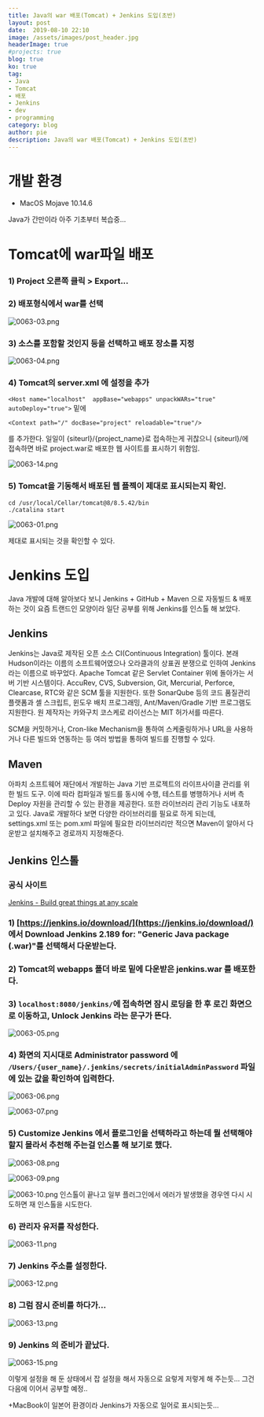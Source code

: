 ```yaml
---
title: Java의 war 배포(Tomcat) + Jenkins 도입(초반)
layout: post
date:  2019-08-10 22:10
image: /assets/images/post_header.jpg
headerImage: true
#projects: true
blog: true
ko: true
tag:
- Java
- Tomcat
- 배포
- Jenkins
- dev
- programming
category: blog
author: pie
description: Java의 war 배포(Tomcat) + Jenkins 도입(초반)
---
```


# 개발 환경
- MacOS Mojave 10.14.6

Java가 간만이라 아주 기초부터 복습중...

# Tomcat에 war파일 배포
### 1) Project 오른쪽 클릭 > Export...

### 2) 배포형식에서 war를 선택

![0063-03.png](/assets/images/post/0063-03.png)

### 3) 소스를 포함할 것인지 등을 선택하고 배포 장소를 지정

![0063-04.png](/assets/images/post/0063-04.png)

### 4) Tomcat의 server.xml 에 설정을 추가
```<Host name="localhost"  appBase="webapps" unpackWARs="true" autoDeploy="true">``` 밑에 
```
<Context path="/" docBase="project" reloadable="true"/>
```
를 추가한다. 일일이 {siteurl}/{project_name}로 접속하는게 귀찮으니 {siteurl}/에 접속하면 바로 project.war로 배포한 웹 사이트를 표시하기 위함임.

![0063-14.png](/assets/images/post/0063-14.png)

### 5) Tomcat을 기동해서 배포된 웹 플젝이 제대로 표시되는지 확인.
```
cd /usr/local/Cellar/tomcat@8/8.5.42/bin
./catalina start
```

![0063-01.png](/assets/images/post/0063-01.png)

제대로 표시되는 것을 확인할 수 있다. 

# Jenkins 도입
Java 개발에 대해 알아보다 보니 Jenkins + GitHub + Maven 으로 자동빌드 & 배포 하는 것이 요즘 트랜드인 모양이라 일단 공부를 위해 Jenkins를 인스톨 해 보았다.

## Jenkins
Jenkins는 Java로 제작된 오픈 소스 CI(Continuous Integration) 툴이다. 본래 Hudson이라는 이름의 소프트웨어였으나 오라클과의 상표권 분쟁으로 인하여 Jenkins라는 이름으로 바꾸었다. Apache Tomcat 같은 Servlet Container 위에 돌아가는 서버 기반 시스템이다. AccuRev, CVS, Subversion, Git, Mercurial, Perforce, Clearcase, RTC와 같은 SCM 툴을 지원한다. 또한 SonarQube 등의 코드 품질관리 플랫폼과 셸 스크립트, 윈도우 배치 프로그래밍, Ant/Maven/Gradle 기반 프로그램도 지원한다. 원 제작자는 카와구치 코스케로 라이선스는 MIT 허가서를 따른다.

SCM을 커밋하거나, Cron-like Mechanism을 통하여 스케줄링하거나 URL을 사용하거나 다른 빌드와 연동하는 등 여러 방법을 통하여 빌드를 진행할 수 있다.

## Maven
아파치 소프트웨어 재단에서 개발하는 Java 기반 프로젝트의 라이프사이클 관리를 위한 빌드 도구. 이에 따라 컴파일과 빌드를 동시에 수행, 테스트를 병행하거나 서버 측 Deploy 자원을 관리할 수 있는 환경을 제공한다. 또한 라이브러리 관리 기능도 내포하고 있다. Java로 개발하다 보면 다양한 라이브러리를 필요로 하게 되는데, settings.xml 또는 pom.xml 파일에 필요한 라이브러리만 적으면 Maven이 알아서 다운받고 설치해주고 경로까지 지정해준다.

## Jenkins 인스톨
### 공식 사이트
[Jenkins - Build great things at any scale](https://jenkins.io/)

### 1) [https://jenkins.io/download/](https://jenkins.io/download/) 에서 Download Jenkins 2.189 for: "Generic Java package (.war)"를 선택해서 다운받는다.

### 2) Tomcat의 webapps 폴더 바로 밑에 다운받은 jenkins.war 를 배포한다.

### 3) ```localhost:8080/jenkins/```에 접속하면 잠시 로딩을 한 후 로긴 화면으로 이동하고, Unlock Jenkins 라는 문구가 뜬다.

![0063-05.png](/assets/images/post/0063-05.png)

### 4) 화면의 지시대로 Administrator password 에 ```/Users/{user_name}/.jenkins/secrets/initialAdminPassword``` 파일에 있는 값을 확인하여 입력한다.

![0063-06.png](/assets/images/post/0063-06.png)

![0063-07.png](/assets/images/post/0063-07.png)

### 5) Customize Jenkins 에서 플로그인을 선택하라고 하는데 뭘 선택해야 할지 몰라서 추천해 주는걸 인스톨 해 보기로 했다.
![0063-08.png](/assets/images/post/0063-08.png)

![0063-09.png](/assets/images/post/0063-09.png)

![0063-10.png](/assets/images/post/0063-10.png)
인스톨이 끝나고 일부 플러그인에서 에러가 발생했을 경우엔 다시 시도하면 재 인스톨을 시도한다.

### 6) 관리자 유저를 작성한다.
![0063-11.png](/assets/images/post/0063-11.png)

### 7) Jenkins 주소를 설정한다.
![0063-12.png](/assets/images/post/0063-12.png)

### 8) 그럼 잠시 준비를 하다가...
![0063-13.png](/assets/images/post/0063-13.png)

### 9) Jenkins 의 준비가 끝났다.
![0063-15.png](/assets/images/post/0063-15.png)

이렇게 설정을 해 둔 상태에서 잡 설정을 해서 자동으로 요렇게 저렇게 해 주는듯... 그건 다음에 이어서 공부할 예정..

+MacBook이 일본어 환경이라 Jenkins가 자동으로 일어로 표시되는듯...
